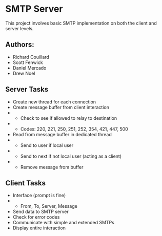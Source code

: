 SMTP Server
==========
This project involves basic SMTP implementation on both the client and server levels.

Authors:
----------
* Richard Couillard
* Scott Fenwick
* Daniel Mercado
* Drew Noel

Server Tasks
----------
* Create new thread for each connection
* Create message buffer from client interaction
* * Check to see if allowed to relay to destination
* * Codes: 220, 221, 250, 251, 252, 354, 421, 447, 500
* Read from message buffer in dedicated thread
* * Send to user if local user
* * Send to next if not local user (acting as a client)
* * Remove message from buffer

Client Tasks
----------
* Interface (prompt is fine)
* * From, To, Server, Message
* Send data to SMTP server
* Check for error codes
* Communicate with simple and extended SMTPs
* Display entire interaction